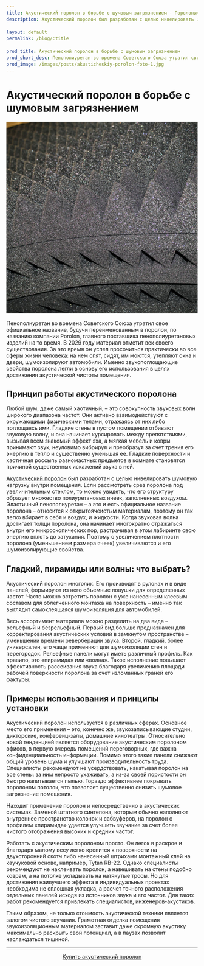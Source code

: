 ```yaml
---
title: Акустический поролон в борьбе с шумовым загрязнением - Поролоныч
description: Акустический поролон был разработан с целью нивелировать шумовую нагрузку внутри помещения.

layout: default
permalink: /blog/:title

prod_title: Акустический поролон в борьбе с шумовым загрязнением
prod_short_desc: Пенополиуретан во времена Советского Союза утратил свое официальное название, будучи переименованным в поролон, по названию компании Porolon, главного поставщика пенополиуретановых изделий на то время.
prod_image: /images/posts/akusticheskiy-porolon-foto-1.jpg
---
```

# Акустический поролон в борьбе с шумовым загрязнением
<img class="image right" src="/images/posts/akusticheskiy-porolon-foto-1.jpg" alt="Акустический поролон в борьбе с шумовым загрязнением"/>

Пенополиуретан во времена Советского Союза утратил свое официальное название, будучи переименованным в поролон, по названию компании Porolon, главного поставщика пенополиуретановых изделий на то время. В 2029 году материал отметит век своего существования. За это время он успел просочиться практически во все сферы жизни человека: на нем спят, сидят, им моются, утепляют окна и двери, шумоизолируют автомобили. Именно звукопоглощающие свойства поролона легли в основу его использования в целях достижения акустической чистоты помещения.

## Принцип работы акустического поролона

Любой шум, даже самый хаотичный, – это совокупность звуковых волн широкого диапазона частот. Они активно взаимодействуют с окружающими физическими телами, отражаясь от них либо поглощаясь ими. Гладкие стены в пустом помещении отбивают звуковую волну, и она начинает курсировать между препятствиями, вызывая всем знакомый эффект эха, а мягкая мебель и ковры принимают звук, неуловимо вибрируя и преобразуя за счет трения его энергию в тепло и существенно уменьшая ее. Гладкие поверхности и хаотичная россыпь разномастных предметов в комнате становятся причиной существенных искажений звука в ней.

[Акустический поролон](/catalog/porolon/porolon-akusticheskiy) был разработан с целью нивелировать шумовую нагрузку внутри помещения. Если рассмотреть срез поролона под увеличительным стеклом, то можно увидеть, что его структуру образует множество полиуретановых ячеек, заполненных воздухом. Эластичный пенополиуретан – а это и есть официальное название поролона – относится к открытоячеистым материалам, поэтому он так легко вбирает в себя и воздух, и жидкости. Когда звуковая волна достигает толщи поролона, она начинает многократно отражаться внутри его микроскопических пор, растрачивая в этом лабиринте свою энергию вплоть до затухания. Поэтому с увеличением плотности поролона (уменьшением размера ячеек) увеличиваются и его шумоизолирующие свойства.

## Гладкий, пирамиды или волны: что выбрать?

Акустический поролон многолик. Его производят в рулонах и в виде панелей, формируют из него объемные ловушки для определенных частот. Часто можно встретить поролон с уже нанесенным клеевым составом для облегченного монтажа на поверхность – именно так выглядит самоклеящаяся шумоизоляция для автомобилей.

Весь ассортимент материала можно разделить на два вида – рельефный и безрельефный. Первый вид больше предназначен для корректирования акустических условий в замкнутом пространстве – уменьшении времени реверберации звука. Второй, гладкий, более универсален, его чаще применяют для шумоизоляции стен и перегородок. Рельефные панели могут иметь различный профиль. Как правило, это «пирамида» или «волна». Такое исполнение повышает эффективность рассеивания звука благодаря увеличению площади рабочей поверхности поролона за счет изломанных граней его фактуры.

## Примеры использования и принципы установки

Акустический поролон используется в различных сферах. Основное место его применения – это, конечно же, звукозаписывающие студии, дикторские, конференц-залы, домашние кинотеатры. Относительно новой тенденцией является оборудование акустическим поролоном офисов, в первую очередь помещений переговорных, где важна конфиденциальность информации. Помимо этого такие панели снижают общий уровень шума и улучшают производительность труда. Специалисты рекомендуют не усердствовать, накатывая поролон на все стены: за ним непросто ухаживать, а из-за своей пористости он быстро напитывается пылью. Гораздо эффективнее покрывать поролоном потолок, что позволяет существенно снизить шумовое загрязнение помещения.

Находит применение поролон и непосредственно в акустических системах. Заменой штатного синтепона, которым обычно наполняют внутреннее пространство колонок и сабвуферов, на поролон с профилем «пирамида» удается улучшить звучание за счет более чистого отображения высоких и средних частот.

Работать с акустическим поролоном просто. Он легок в раскрое и благодаря малому весу легко крепится к поверхности на двухсторонний скотч либо нанесенный штрихами монтажный клей на каучуковой основе, например, Tytan RB-22. Однако специалисты рекомендуют не наклеивать поролон, а навешивать на стены подобно коврам, а на потолке укладывать на натянутые тросы. Но для достижения наилучшего эффекта в индивидуальных проектах необходима не сплошная укладка, а расчет точного расположения отдельных панелей исходя из источников звука и его частот. Для таких работ рекомендуется привлекать специалистов, инженеров-акустиков.

Таким образом, не только стоимость акустической техники является залогом чистого звучания. Грамотная отделка помещения звукоизоляционным материалом заставит даже скромную акустику максимально раскрыть свой потенциал, а в паузах позволит наслаждаться тишиной.


---
<p style="text-align:center"><a class="button alt" href="/catalog/porolon/porolon-akusticheskiy">Купить акустический поролон</a></p>